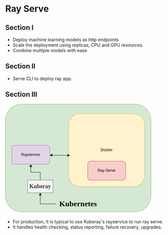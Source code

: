 # Ray Serve

## Section I

- Deploy machine learning models as http endpoints
- Scale the deployment using replicas, CPU and GPU resources.
- Combine multiple models with ease

## Section II

- Serve CLI to deploy ray app.

## Section III

![alt text](rayserve.png)

- For production, it is typical to use Kuberay's rayservice to run ray serve.
- It handles health checking, status reporting, failure recovery, upgrades.